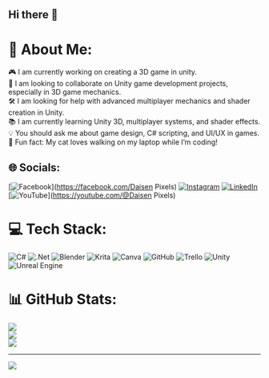 ## Hi there 👋

# 💫 About Me:
🎮 I am currently working on creating a 3D game in unity.  <br>🤝 I am looking to collaborate on Unity game development projects, especially in 3D game mechanics.  <br>🛠️ I am looking for help with advanced multiplayer mechanics and shader creation in Unity.  <br>📚 I am currently learning Unity 3D, multiplayer systems, and shader effects.  <br>💡 You should ask me about game design, C# scripting, and UI/UX in games.  <br>🐾 Fun fact: My cat loves walking on my laptop while I’m coding!  


## 🌐 Socials:
[![Facebook](https://img.shields.io/badge/Facebook-%231877F2.svg?logo=Facebook&logoColor=white)](https://facebook.com/Daisen Pixels) [![Instagram](https://img.shields.io/badge/Instagram-%23E4405F.svg?logo=Instagram&logoColor=white)](https://instagram.com/daisenpixels) [![LinkedIn](https://img.shields.io/badge/LinkedIn-%230077B5.svg?logo=linkedin&logoColor=white)](https://linkedin.com/in/sherlyangel) [![YouTube](https://img.shields.io/badge/YouTube-%23FF0000.svg?logo=YouTube&logoColor=white)](https://youtube.com/@Daisen Pixels) 

# 💻 Tech Stack:
![C#](https://img.shields.io/badge/c%23-%23239120.svg?style=for-the-badge&logo=csharp&logoColor=white) ![.Net](https://img.shields.io/badge/.NET-5C2D91?style=for-the-badge&logo=.net&logoColor=white) ![Blender](https://img.shields.io/badge/blender-%23F5792A.svg?style=for-the-badge&logo=blender&logoColor=white) ![Krita](https://img.shields.io/badge/Krita-203759?style=for-the-badge&logo=krita&logoColor=EEF37B) ![Canva](https://img.shields.io/badge/Canva-%2300C4CC.svg?style=for-the-badge&logo=Canva&logoColor=white) ![GitHub](https://img.shields.io/badge/github-%23121011.svg?style=for-the-badge&logo=github&logoColor=white) ![Trello](https://img.shields.io/badge/Trello-%23026AA7.svg?style=for-the-badge&logo=Trello&logoColor=white) ![Unity](https://img.shields.io/badge/unity-%23000000.svg?style=for-the-badge&logo=unity&logoColor=white) ![Unreal Engine](https://img.shields.io/badge/unrealengine-%23313131.svg?style=for-the-badge&logo=unrealengine&logoColor=white)
# 📊 GitHub Stats:
![](https://github-readme-stats.vercel.app/api?username=sherlyangel15&theme=dark&hide_border=false&include_all_commits=false&count_private=false)<br/>
![](https://github-readme-streak-stats.herokuapp.com/?user=sherlyangel15&theme=dark&hide_border=false)<br/>
![](https://github-readme-stats.vercel.app/api/top-langs/?username=sherlyangel15&theme=dark&hide_border=false&include_all_commits=false&count_private=false&layout=compact)

---
[![](https://visitcount.itsvg.in/api?id=sherlyangel15&icon=0&color=0)](https://visitcount.itsvg.in)

<!-- Proudly created with GPRM ( https://gprm.itsvg.in ) -->

<!--
**sherlyangel15/sherlyangel15** is a ✨ _special_ ✨ repository because its `README.md` (this file) appears on your GitHub profile.

Here are some ideas to get you started:

- 🔭 I’m currently working on ...
- 🌱 I’m currently learning ...
- 👯 I’m looking to collaborate on ...
- 🤔 I’m looking for help with ...
- 💬 Ask me about ...
- 📫 How to reach me: ...
- 😄 Pronouns: ...
- ⚡ Fun fact: ...
-->
